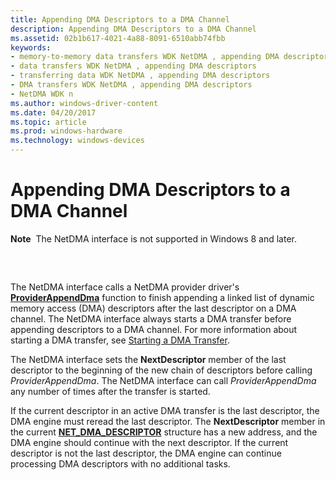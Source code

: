 ```yaml
---
title: Appending DMA Descriptors to a DMA Channel
description: Appending DMA Descriptors to a DMA Channel
ms.assetid: 02b1b617-4021-4a88-8091-6510abb74fbb
keywords:
- memory-to-memory data transfers WDK NetDMA , appending DMA descriptors
- data transfers WDK NetDMA , appending DMA descriptors
- transferring data WDK NetDMA , appending DMA descriptors
- DMA transfers WDK NetDMA , appending DMA descriptors
- NetDMA WDK n
ms.author: windows-driver-content
ms.date: 04/20/2017
ms.topic: article
ms.prod: windows-hardware
ms.technology: windows-devices
---
```


# Appending DMA Descriptors to a DMA Channel


**Note**  The NetDMA interface is not supported in Windows 8 and later.

 

## <a href="" id="ddk-appending-dma-descriptors-to-a-dma-channel-ng"></a>


The NetDMA interface calls a NetDMA provider driver's [**ProviderAppendDma**](https://msdn.microsoft.com/library/windows/hardware/ff570394) function to finish appending a linked list of dynamic memory access (DMA) descriptors after the last descriptor on a DMA channel. The NetDMA interface always starts a DMA transfer before appending descriptors to a DMA channel. For more information about starting a DMA transfer, see [Starting a DMA Transfer](starting-a-dma-transfer.md).

The NetDMA interface sets the **NextDescriptor** member of the last descriptor to the beginning of the new chain of descriptors before calling *ProviderAppendDma*. The NetDMA interface can call *ProviderAppendDma* any number of times after the transfer is started.

If the current descriptor in an active DMA transfer is the last descriptor, the DMA engine must reread the last descriptor. The **NextDescriptor** member in the current [**NET\_DMA\_DESCRIPTOR**](https://msdn.microsoft.com/library/windows/hardware/ff568734) structure has a new address, and the DMA engine should continue with the next descriptor. If the current descriptor is not the last descriptor, the DMA engine can continue processing DMA descriptors with no additional tasks.

 

 





